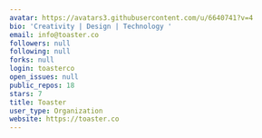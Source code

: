 ```yaml
---
avatar: https://avatars3.githubusercontent.com/u/6640741?v=4
bio: 'Creativity | Design | Technology '
email: info@toaster.co
followers: null
following: null
forks: null
login: toasterco
open_issues: null
public_repos: 18
stars: 7
title: Toaster
user_type: Organization
website: https://toaster.co
---
```

